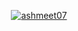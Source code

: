 <p align="center">
  <a href="https://github-profile-trophy.vercel.app/?username=ashmeet07">
    <img src="https://github-profile-trophy.vercel.app/?username=ashmeet07" alt="ashmeet07" />
  </a>
</p>
